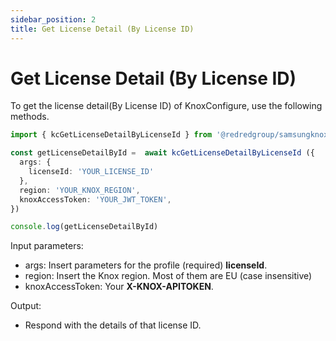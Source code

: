 ```yaml
---
sidebar_position: 2
title: Get License Detail (By License ID)
---
```


# Get License Detail (By License ID)

To get the license detail(By License ID) of KnoxConfigure, use the following methods.

```ts
import { kcGetLicenseDetailByLicenseId } from '@redredgroup/samsungknox-api';

const getLicenseDetailById =  await kcGetLicenseDetailByLicenseId ({
  args: {
    licenseId: 'YOUR_LICENSE_ID'
  },
  region: 'YOUR_KNOX_REGION',
  knoxAccessToken: 'YOUR_JWT_TOKEN',
})

console.log(getLicenseDetailById)
```

Input parameters:

- args: Insert parameters for the profile (required) **licenseId**. 
- region: Insert the Knox region. Most of them are EU (case insensitive)
- knoxAccessToken: Your **X-KNOX-APITOKEN**.

Output:

- Respond with the details of that license ID.